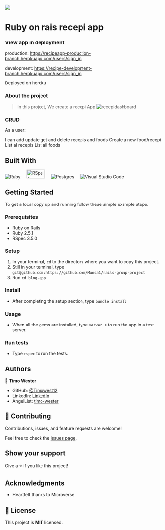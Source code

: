 ![](https://img.shields.io/badge/Microverse-blueviolet)

# Ruby on rais recepi app


### View app in deployment
production: https://recipeapp-production-branch.herokuapp.com/users/sign_in

development: https://recipe-development-branch.herokuapp.com/users/sign_in

Deployed on heroku

### About the project

> In this project, We create a recepi App
> ![recepidashboard](https://user-images.githubusercontent.com/13661892/160125151-b3ddc91f-06fa-4c6f-a680-1fd7cd2a1007.png)


### CRUD

 As a user:

I can add update get and delete recepis and foods
Create a new food/recepi
List al recepis
List all foods




## Built With

![Ruby](https://img.shields.io/badge/ruby-%23CC342D.svg?style=for-the-badge&logo=ruby&logoColor=white) &nbsp; &nbsp; <img src="https://1ohvy81v7br01wtgnj4bf0ek-wpengine.netdna-ssl.com/wp-content/uploads/2019/01/rspec.jpg" height="28" width="60" alt="RSpec"> &nbsp; &nbsp; ![Postgres](https://img.shields.io/badge/postgres-%23316192.svg?style=for-the-badge&logo=postgresql&logoColor=white) &nbsp; &nbsp; ![Visual Studio Code](https://img.shields.io/badge/Visual%20Studio%20Code-0078d7.svg?style=for-the-badge&logo=visual-studio-code&logoColor=white)


## Getting Started

To get a local copy up and running follow these simple example steps.

### Prerequisites
* Ruby on Rails
* Ruby 2.5.1
* RSpec 3.5.0

### Setup

1. In your terminal, `cd` to the directory where you want to copy this project.
2. Still in your terminal, type `git@github.com:https://github.com/Munsa1/rails-group-project`
3. Run `cd blog-app`

### Install

* After completing the setup section, type `bundle install`

### Usage

* When all the gems are installed, type `server s` to run the app in a test server.

### Run tests

* Type `rspec` to run the tests.

## Authors

👤 **Timo Wester**

- GitHub: [@Timowest12](https://github.com/Timowest12)
- LinkedIn: [LinkedIn](https://www.linkedin.com/in/timo-wester/)
- AngelList: [timo-wester](https://angel.co/u/timo-wester)


## 🤝 Contributing

Contributions, issues, and feature requests are welcome!

Feel free to check the [issues page](../../issues/).

## Show your support

Give a ⭐️ if you like this project!

## Acknowledgments

- Heartfelt thanks to Microverse

## 📝 License

This project is **MIT** licensed.
